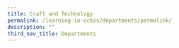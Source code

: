 ```yaml
---
title: Craft and Technology
permalink: /learning-in-cckss/departments/permalink/
description: ""
third_nav_title: Departments
---
```

